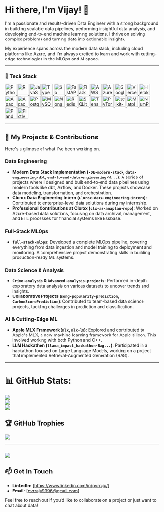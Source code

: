 # Hi there, I'm Vijay! 👋

I'm a passionate and results-driven Data Engineer with a strong background in building scalable data pipelines, performing insightful data analysis, and developing end-to-end machine learning solutions. I thrive on solving complex problems and turning data into actionable insights.

My experience spans across the modern data stack, including cloud platforms like Azure, and I'm always excited to learn and work with cutting-edge technologies in the MLOps and AI space.

---

### 🧰 Tech Stack

<p align="left">

<!-- Languages -->
<a href="https://www.python.org/" target="_blank" rel="noreferrer">
  <img src="https://cdn.simpleicons.org/python/3670A0" width="36" height="36" alt="Python" />
</a>
<a href="https://www.r-project.org/" target="_blank" rel="noreferrer">
  <img src="https://cdn.simpleicons.org/r/276DC3" width="36" height="36" alt="R" />
</a>
<a href="https://developer.mozilla.org/en-US/docs/Web/JavaScript" target="_blank" rel="noreferrer">
  <img src="https://cdn.simpleicons.org/javascript/F7DF1E" width="36" height="36" alt="JavaScript" />
</a>
<a href="https://www.typescriptlang.org/" target="_blank" rel="noreferrer">
  <img src="https://cdn.simpleicons.org/typescript/007ACC" width="36" height="36" alt="TypeScript" />
</a>
<a href="https://go.dev/" target="_blank" rel="noreferrer">
  <img src="https://cdn.simpleicons.org/go/00ADD8" width="36" height="36" alt="Go" />
</a>

<!-- Web & APIs -->
<a href="https://fastapi.tiangolo.com/" target="_blank" rel="noreferrer">
  <img src="https://cdn.simpleicons.org/fastapi/005571" width="36" height="36" alt="FastAPI" />
</a>
<a href="https://flask.palletsprojects.com/" target="_blank" rel="noreferrer">
  <img src="https://cdn.simpleicons.org/flask/000000" width="36" height="36" alt="Flask" />
</a>

<!-- Cloud & Infra -->
<a href="https://aws.amazon.com/" target="_blank" rel="noreferrer">
  <img src="https://raw.githubusercontent.com/danielcranney/readme-generator/main/public/icons/skills/aws-colored.svg" width="36" height="36" alt="AWS" />
</a>
<a href="https://azure.microsoft.com/" target="_blank" rel="noreferrer">
  <img src="https://raw.githubusercontent.com/danielcranney/readme-generator/main/public/icons/skills/azure-colored.svg" width="36" height="36" alt="Azure" />
</a>
<a href="https://cloud.google.com/" target="_blank" rel="noreferrer">
  <img src="https://cdn.simpleicons.org/googlecloud/4285F4" width="36" height="36" alt="Google Cloud" />
</a>
<a href="https://vercel.com/" target="_blank" rel="noreferrer">
  <img src="https://cdn.simpleicons.org/vercel/000000" width="36" height="36" alt="Vercel" />
</a>
<a href="https://www.heroku.com/" target="_blank" rel="noreferrer">
  <img src="https://cdn.simpleicons.org/heroku/430098" width="36" height="36" alt="Heroku" />
</a>

<!-- Data & Streaming -->
<a href="https://spark.apache.org/" target="_blank" rel="noreferrer">
  <img src="https://cdn.simpleicons.org/apachespark/FDEE21" width="36" height="36" alt="Apache Spark" />
</a>
<a href="https://kafka.apache.org/" target="_blank" rel="noreferrer">
  <img src="https://cdn.simpleicons.org/apachekafka/000000" width="36" height="36" alt="Apache Kafka" />
</a>
<a href="https://www.postgresql.org/" target="_blank" rel="noreferrer">
  <img src="https://cdn.simpleicons.org/postgresql/336791" width="36" height="36" alt="PostgreSQL" />
</a>
<a href="https://www.mysql.com/" target="_blank" rel="noreferrer">
  <img src="https://cdn.simpleicons.org/mysql/4479A1" width="36" height="36" alt="MySQL" />
</a>
<a href="https://www.mongodb.com/" target="_blank" rel="noreferrer">
  <img src="https://cdn.simpleicons.org/mongodb/4EA94B" width="36" height="36" alt="MongoDB" />
</a>
<a href="https://redis.io/" target="_blank" rel="noreferrer">
  <img src="https://cdn.simpleicons.org/redis/DD0031" width="36" height="36" alt="Redis" />
</a>
<a href="https://www.sqlite.org/" target="_blank" rel="noreferrer">
  <img src="https://cdn.simpleicons.org/sqlite/07405E" width="36" height="36" alt="SQLite" />
</a>

<!-- ML & Visualization -->
<a href="https://www.tensorflow.org/" target="_blank" rel="noreferrer">
  <img src="https://cdn.simpleicons.org/tensorflow/FF6F00" width="36" height="36" alt="TensorFlow" />
</a>
<a href="https://pytorch.org/" target="_blank" rel="noreferrer">
  <img src="https://cdn.simpleicons.org/pytorch/EE4C2C" width="36" height="36" alt="PyTorch" />
</a>
<a href="https://scikit-learn.org/" target="_blank" rel="noreferrer">
  <img src="https://cdn.simpleicons.org/scikitlearn/F7931E" width="36" height="36" alt="scikit-learn" />
</a>
<a href="https://matplotlib.org/" target="_blank" rel="noreferrer">
  <img src="https://cdn.simpleicons.org/matplotlib/11557C" width="36" height="36" alt="Matplotlib" />
</a>
<a href="https://numpy.org/" target="_blank" rel="noreferrer">
  <img src="https://cdn.simpleicons.org/numpy/013243" width="36" height="36" alt="NumPy" />
</a>
<a href="https://pandas.pydata.org/" target="_blank" rel="noreferrer">
  <img src="https://cdn.simpleicons.org/pandas/150458" width="36" height="36" alt="Pandas" />
</a>
<a href="https://plotly.com/" target="_blank" rel="noreferrer">
  <img src="https://cdn.simpleicons.org/plotly/3F4F75" width="36" height="36" alt="Plotly" />
</a>

</p>


---

## 🚀 My Projects & Contributions

Here's a glimpse of what I've been working on.

### Data Engineering
- **Modern Data Stack Implementation (`-DE-modern-stack`, `data-engineering-dbt`, `end-to-end-data-engineering-W...`)**: A series of projects where I designed and built end-to-end data pipelines using modern tools like dbt, Airflow, and Docker. These projects showcase data modeling, transformation, and orchestration.
- **Clorox Data Engineering Intern (`Clorox-data-engineering-intern`)**: Contributed to enterprise-level data solutions during my internship.
- **Professional Contributions at Clorox (`clx-az-anaplan-repo`)**: Worked on Azure-based data solutions, focusing on data archival, management, and ETL processes for financial systems like Essbase.

### Full-Stack MLOps
- **`full-stack-mlops`**: Developed a complete MLOps pipeline, covering everything from data ingestion and model training to deployment and monitoring. A comprehensive project demonstrating skills in building production-ready ML systems.

### Data Science & Analysis
- **`Crime-analysis` & `Advanced-analysis-projects`**: Performed in-depth exploratory data analysis on various datasets to uncover trends and insights.
- **Collaborative Projects (`song-popularity-prediction`, `CarbonScorePrediction`)**: Contributed to team-based data science projects, tackling challenges in prediction and classification.

### AI & Cutting-Edge ML
- **Apple MLX Framework (`mlx`, `mlx-lm`)**: Explored and contributed to Apple's MLX, a new machine learning framework for Apple silicon. This involved working with both Python and C++.
- **LLM Hackathon (`llama_impact_hackathon-Rag...`)**: Participated in a hackathon focused on Large Language Models, working on a project that implemented Retrieval-Augmented Generation (RAG).

---

# 📊 GitHub Stats:
![](https://github-readme-stats.vercel.app/api?username=pvrraju&theme=dark&hide_border=false&include_all_commits=true&count_private=true)<br/>
![](https://nirzak-streak-stats.vercel.app/?user=pvrraju&theme=dark&hide_border=false)<br/>
![](https://github-readme-stats.vercel.app/api/top-langs/?username=pvrraju&theme=dark&hide_border=false&include_all_commits=true&count_private=true&layout=compact)


## 🏆 GitHub Trophies
![](https://github-profile-trophy.vercel.app/?username=pvrraju&theme=neon&no-frame=false&no-bg=false&margin-w=4)

---
[![](https://visitcount.itsvg.in/api?id=pvrraju&icon=0&color=0)](https://visitcount.itsvg.in)
---

## 📫 Get In Touch

<!-- Update these with your actual links -->
- **LinkedIn:** [https://www.linkedin.com/in/pvrraju/]
- **Email:** [pvrraju9996@gmail.com]

Feel free to reach out if you'd like to collaborate on a project or just want to chat about data! 
